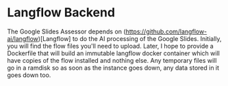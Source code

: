 # Langflow Backend
The Google Slides Assessor depends on (https://github.com/langflow-ai/langflow)[Langflow] to do the AI processing of the Google Slides. Initially, you will find the flow files you'll need to upload. Later, I hope to provide a Dockerfile that will build an immutable langflow docker container which will have copies of the flow installed and nothing else. Any temporary files will go in a ramdisk so as soon as the instance goes down, any data stored in it goes down too.